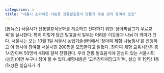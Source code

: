 ```yaml
---
categories: a
title: "서울시 소외이웃 나눔용 전통발효음식 만들기 무료 강좌 참여자 모집"
---
```

[톱뉴스] 서울시가 전통발효식문화를 계승하고 전파하기 위한 ‘장아찌담그기 무료교육’을 실시한다. 특히 이렇게 담근 발효음식 일부는 어려운 이웃들과 나눠 더 의미가 크다. 서울시는 오는 10월 1일 서울시 농업기술센터에서 ‘장아찌 체험‧나눔행사’를 진행하고 이 행사에 참여할 서울시민 200명을 모집한다고 밝혔다. 장아찌 체험 교육시간은 총 1시간이며 50명씩 4회에 걸쳐 진행된다. 우리 전통 발효음식에 관심이 있는 서울시민(성인)이면 누구나 참여 할 수 있다.체험내용은 ‘고추장아찌담그기’며, 실습 후 1인당 1통(1㎏)은 실습자가 가